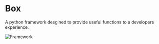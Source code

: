 # Box
A python framework desgined to provide useful functions to a developers experience.

![Framework](img/fm)